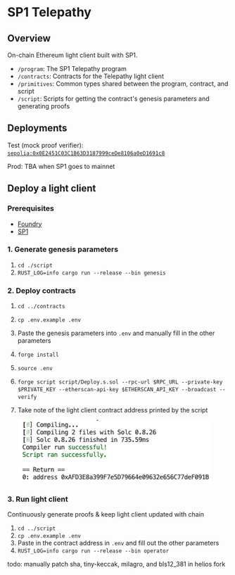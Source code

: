 # SP1 Telepathy

## Overview

On-chain Ethereum light client built with SP1.

- `/program`: The SP1 Telepathy program
- `/contracts`: Contracts for the Telepathy light client
- `/primitives`: Common types shared between the program, contract, and script
- `/script`: Scripts for getting the contract's genesis parameters and generating proofs


## Deployments
Test (mock proof verifier): [`sepolia:0x0E2451C03C1B63D3187999ceDe8106a0eD1691c8`](https://sepolia.etherscan.io/address/0x0E2451C03C1B63D3187999ceDe8106a0eD1691c8)

Prod: TBA when SP1 goes to mainnet

## Deploy a light client

### Prerequisites 
- [Foundry](https://book.getfoundry.sh/getting-started/installation)
- [SP1](https://docs.succinct.xyz/getting-started/install.html)
  
### 1. Generate genesis parameters

1. `cd ./script`
2. `RUST_LOG=info cargo run --release --bin genesis`

### 2. Deploy contracts

1. `cd ../contracts`
2. `cp .env.example .env`
3. Paste the genesis parameters into `.env` and manually fill in the other parameters
4. `forge install`
5. `source .env`
6. `forge script script/Deploy.s.sol --rpc-url $RPC_URL --private-key $PRIVATE_KEY --etherscan-api-key $ETHERSCAN_API_KEY --broadcast --verify`
7. Take note of the light client contract address printed by the script
   
   ![alt text](./return-image.png)

### 3. Run light client
Continuously generate proofs & keep light client updated with chain
1. `cd ../script`
2. `cp .env.example .env`
3. Paste in the contract address in `.env` and fill out the other parameters
4. `RUST_LOG=info cargo run --release --bin operator`


todo:
manually patch sha, tiny-keccak, milagro, and bls12_381 in helios fork
